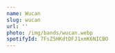 ```yaml
---
name: Wucan
slug: wucan
url: ''
photo: /img/bands/wucan.webp
spotifyId: 7FsZ5HKdtDFJ1xmK6NICBO
---
```

